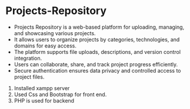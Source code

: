# Projects-Repository
* Projects Repository is a web-based platform for uploading, managing, and showcasing various projects.
* It allows users to organize projects by categories, technologies, and domains for easy access.
* The platform supports file uploads, descriptions, and version control integration.
* Users can collaborate, share, and track project progress efficiently.
* Secure authentication ensures data privacy and controlled access to project files.

1. Installed xampp server
2. Used Css and Bootstrap for front end.
3. PHP is used for backend
